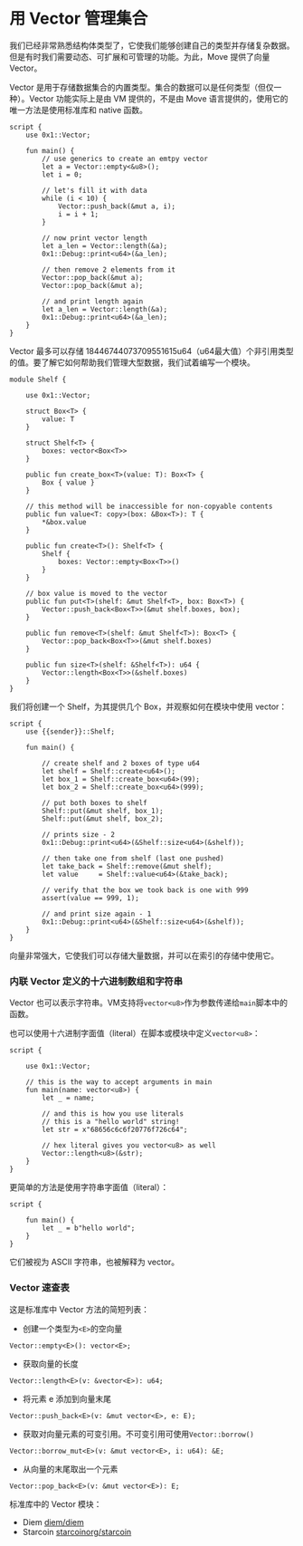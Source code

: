 # 用 Vector 管理集合

我们已经非常熟悉结构体类型了，它使我们能够创建自己的类型并存储复杂数据。但是有时我们需要动态、可扩展和可管理的功能。为此，Move 提供了向量 Vector。

Vector 是用于存储数据集合的内置类型。集合的数据可以是任何类型（但仅一种）。Vector 功能实际上是由 VM 提供的，不是由 Move 语言提供的，使用它的唯一方法是使用标准库和 native 函数。

```Move
script {
    use 0x1::Vector;

    fun main() {
        // use generics to create an emtpy vector
        let a = Vector::empty<&u8>();
        let i = 0;

        // let's fill it with data
        while (i < 10) {
            Vector::push_back(&mut a, i);
            i = i + 1;
        }

        // now print vector length
        let a_len = Vector::length(&a);
        0x1::Debug::print<u64>(&a_len);

        // then remove 2 elements from it
        Vector::pop_back(&mut a);
        Vector::pop_back(&mut a);

        // and print length again
        let a_len = Vector::length(&a);
        0x1::Debug::print<u64>(&a_len);
    }
}
```

Vector 最多可以存储 18446744073709551615u64（u64最大值）个非引用类型的值。要了解它如何帮助我们管理大型数据，我们试着编写一个模块。

```Move
module Shelf {

    use 0x1::Vector;

    struct Box<T> {
        value: T
    }

    struct Shelf<T> {
        boxes: vector<Box<T>>
    }

    public fun create_box<T>(value: T): Box<T> {
        Box { value }
    }

    // this method will be inaccessible for non-copyable contents
    public fun value<T: copy>(box: &Box<T>): T {
        *&box.value
    }

    public fun create<T>(): Shelf<T> {
        Shelf {
            boxes: Vector::empty<Box<T>>()
        }
    }

    // box value is moved to the vector
    public fun put<T>(shelf: &mut Shelf<T>, box: Box<T>) {
        Vector::push_back<Box<T>>(&mut shelf.boxes, box);
    }

    public fun remove<T>(shelf: &mut Shelf<T>): Box<T> {
        Vector::pop_back<Box<T>>(&mut shelf.boxes)
    }

    public fun size<T>(shelf: &Shelf<T>): u64 {
        Vector::length<Box<T>>(&shelf.boxes)
    }
}
```
我们将创建一个 Shelf，为其提供几个 Box，并观察如何在模块中使用 vector：

```Move
script {
    use {{sender}}::Shelf;

    fun main() {

        // create shelf and 2 boxes of type u64
        let shelf = Shelf::create<u64>();
        let box_1 = Shelf::create_box<u64>(99);
        let box_2 = Shelf::create_box<u64>(999);

        // put both boxes to shelf
        Shelf::put(&mut shelf, box_1);
        Shelf::put(&mut shelf, box_2);

        // prints size - 2
        0x1::Debug::print<u64>(&Shelf::size<u64>(&shelf));

        // then take one from shelf (last one pushed)
        let take_back = Shelf::remove(&mut shelf);
        let value     = Shelf::value<u64>(&take_back);

        // verify that the box we took back is one with 999
        assert(value == 999, 1);

        // and print size again - 1
        0x1::Debug::print<u64>(&Shelf::size<u64>(&shelf));
    }
}
```

向量非常强大，它使我们可以存储大量数据，并可以在索引的存储中使用它。

### 内联 Vector 定义的十六进制数组和字符串

Vector 也可以表示字符串。VM支持将`vector<u8>`作为参数传递给`main`脚本中的函数。

也可以使用十六进制字面值（literal）在脚本或模块中定义`vector<u8>`：

```Move
script {

    use 0x1::Vector;

    // this is the way to accept arguments in main
    fun main(name: vector<u8>) {
        let _ = name;

        // and this is how you use literals
        // this is a "hello world" string!
        let str = x"68656c6c6f20776f726c64";

        // hex literal gives you vector<u8> as well
        Vector::length<u8>(&str);
    }
}
```

更简单的方法是使用字符串字面值（literal）：

```Move
script {

    fun main() {
        let _ = b"hello world";
    }
}
```

它们被视为 ASCII 字符串，也被解释为 vector<u8>。

### Vector 速查表

这是标准库中 Vector 方法的简短列表：

- 创建一个类型为`<E>`的空向量
```Move
Vector::empty<E>(): vector<E>;
```
- 获取向量的长度
```Move
Vector::length<E>(v: &vector<E>): u64;
```
- 将元素 e 添加到向量末尾
```Move
Vector::push_back<E>(v: &mut vector<E>, e: E);
```
- 获取对向量元素的可变引用。不可变引用可使用`Vector::borrow()`
```
Vector::borrow_mut<E>(v: &mut vector<E>, i: u64): &E;
```
- 从向量的末尾取出一个元素
```
Vector::pop_back<E>(v: &mut vector<E>): E;
```

标准库中的 Vector 模块：

- Diem [diem/diem](https://github.com/diem/diem/blob/master/language/stdlib/modules/vector.move)
- Starcoin [starcoinorg/starcoin](https://github.com/starcoinorg/starcoin/blob/master/vm/stdlib/modules/Vector.move)